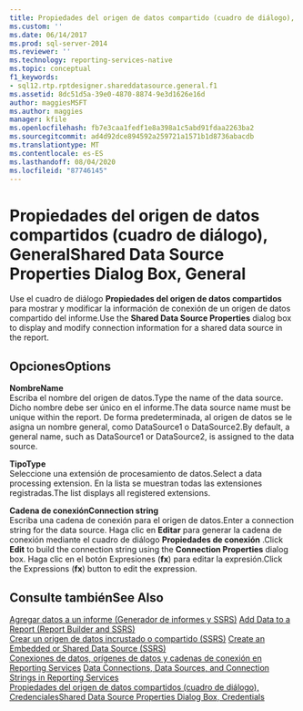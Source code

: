 ```yaml
---
title: Propiedades del origen de datos compartido (cuadro de diálogo), general | Microsoft Docs
ms.custom: ''
ms.date: 06/14/2017
ms.prod: sql-server-2014
ms.reviewer: ''
ms.technology: reporting-services-native
ms.topic: conceptual
f1_keywords:
- sql12.rtp.rptdesigner.shareddatasource.general.f1
ms.assetid: 8dc51d5a-39e0-4870-8874-9e3d1626e16d
author: maggiesMSFT
ms.author: maggies
manager: kfile
ms.openlocfilehash: fb7e3caa1fedf1e8a398a1c5abd91fdaa2263ba2
ms.sourcegitcommit: ad4d92dce894592a259721a1571b1d8736abacdb
ms.translationtype: MT
ms.contentlocale: es-ES
ms.lasthandoff: 08/04/2020
ms.locfileid: "87746145"
---
```

# <a name="shared-data-source-properties-dialog-box-general"></a><span data-ttu-id="4a934-102">Propiedades del origen de datos compartidos (cuadro de diálogo), General</span><span class="sxs-lookup"><span data-stu-id="4a934-102">Shared Data Source Properties Dialog Box, General</span></span>
  <span data-ttu-id="4a934-103">Use el cuadro de diálogo **Propiedades del origen de datos compartidos** para mostrar y modificar la información de conexión de un origen de datos compartido del informe.</span><span class="sxs-lookup"><span data-stu-id="4a934-103">Use the **Shared Data Source Properties** dialog box to display and modify connection information for a shared data source in the report.</span></span>  
  
## <a name="options"></a><span data-ttu-id="4a934-104">Opciones</span><span class="sxs-lookup"><span data-stu-id="4a934-104">Options</span></span>  
 <span data-ttu-id="4a934-105">**Nombre**</span><span class="sxs-lookup"><span data-stu-id="4a934-105">**Name**</span></span>  
 <span data-ttu-id="4a934-106">Escriba el nombre del origen de datos.</span><span class="sxs-lookup"><span data-stu-id="4a934-106">Type the name of the data source.</span></span> <span data-ttu-id="4a934-107">Dicho nombre debe ser único en el informe.</span><span class="sxs-lookup"><span data-stu-id="4a934-107">The data source name must be unique within the report.</span></span> <span data-ttu-id="4a934-108">De forma predeterminada, al origen de datos se le asigna un nombre general, como DataSource1 o DataSource2.</span><span class="sxs-lookup"><span data-stu-id="4a934-108">By default, a general name, such as DataSource1 or DataSource2, is assigned to the data source.</span></span>  
  
 <span data-ttu-id="4a934-109">**Tipo**</span><span class="sxs-lookup"><span data-stu-id="4a934-109">**Type**</span></span>  
 <span data-ttu-id="4a934-110">Seleccione una extensión de procesamiento de datos.</span><span class="sxs-lookup"><span data-stu-id="4a934-110">Select a data processing extension.</span></span> <span data-ttu-id="4a934-111">En la lista se muestran todas las extensiones registradas.</span><span class="sxs-lookup"><span data-stu-id="4a934-111">The list displays all registered extensions.</span></span>  
  
 <span data-ttu-id="4a934-112">**Cadena de conexión**</span><span class="sxs-lookup"><span data-stu-id="4a934-112">**Connection string**</span></span>  
 <span data-ttu-id="4a934-113">Escriba una cadena de conexión para el origen de datos.</span><span class="sxs-lookup"><span data-stu-id="4a934-113">Enter a connection string for the data source.</span></span> <span data-ttu-id="4a934-114">Haga clic en **Editar** para generar la cadena de conexión mediante el cuadro de diálogo **Propiedades de conexión** .</span><span class="sxs-lookup"><span data-stu-id="4a934-114">Click **Edit** to build the connection string using the **Connection Properties** dialog box.</span></span> <span data-ttu-id="4a934-115">Haga clic en el botón Expresiones (**fx**) para editar la expresión.</span><span class="sxs-lookup"><span data-stu-id="4a934-115">Click the Expressions (**fx**) button to edit the expression.</span></span>  
  
## <a name="see-also"></a><span data-ttu-id="4a934-116">Consulte también</span><span class="sxs-lookup"><span data-stu-id="4a934-116">See Also</span></span>  
 <span data-ttu-id="4a934-117">[Agregar datos a un informe &#40;Generador de informes y SSRS&#41;](report-data/report-datasets-ssrs.md) </span><span class="sxs-lookup"><span data-stu-id="4a934-117">[Add Data to a Report &#40;Report Builder and SSRS&#41;](report-data/report-datasets-ssrs.md) </span></span>  
 <span data-ttu-id="4a934-118">[Crear un origen de datos incrustado o compartido &#40;SSRS&#41;](../../2014/reporting-services/create-an-embedded-or-shared-data-source-ssrs.md) </span><span class="sxs-lookup"><span data-stu-id="4a934-118">[Create an Embedded or Shared Data Source &#40;SSRS&#41;](../../2014/reporting-services/create-an-embedded-or-shared-data-source-ssrs.md) </span></span>  
 <span data-ttu-id="4a934-119">[Conexiones de datos, orígenes de datos y cadenas de conexión en Reporting Services](../../2014/reporting-services/data-connections-data-sources-and-connection-strings-in-reporting-services.md) </span><span class="sxs-lookup"><span data-stu-id="4a934-119">[Data Connections, Data Sources, and Connection Strings in Reporting Services](../../2014/reporting-services/data-connections-data-sources-and-connection-strings-in-reporting-services.md) </span></span>  
 [<span data-ttu-id="4a934-120">Propiedades del origen de datos compartidos (cuadro de diálogo), Credenciales</span><span class="sxs-lookup"><span data-stu-id="4a934-120">Shared Data Source Properties Dialog Box, Credentials</span></span>](../../2014/reporting-services/shared-data-source-properties-dialog-box-credentials.md)  
  
  

